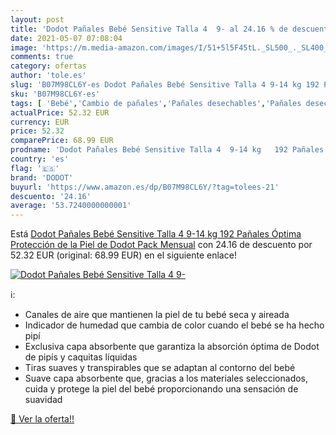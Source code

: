 ```yaml
---
layout: post
title: 'Dodot Pañales Bebé Sensitive Talla 4  9- al 24.16 % de descuento'
date: 2021-05-07 07:08:04
image: 'https://m.media-amazon.com/images/I/51+5l5F45tL._SL500_._SL400_.jpg'
comments: true
category: ofertas
author: 'tole.es'
slug: 'B07M98CL6Y-es Dodot Pañales Bebé Sensitive Talla 4 9-14 kg 192 Pañales...'
sku: 'B07M98CL6Y-es'
tags: [ 'Bebé','Cambio de pañales','Pañales desechables','Pañales desechables para bebés','Pañales para bebé','bebé','dodot','pañales', ]
actualPrice: 52.32 EUR
currency: EUR
price: 52.32
comparePrice: 68.99 EUR
prodname: 'Dodot Pañales Bebé Sensitive Talla 4  9-14 kg   192 Pañales  Óptima Protección de la Piel de Dodot  Pack Mensual'
country: 'es'
flag: '🇪🇸'
brand: 'DODOT'
buyurl: 'https://www.amazon.es/dp/B07M98CL6Y/?tag=tolees-21'
descuento: '24.16'
average: '53.7240000000001'
---
```


Está [Dodot Pañales Bebé Sensitive Talla 4  9-14 kg   192 Pañales  Óptima Protección de la Piel de Dodot  Pack Mensual](https://www.amazon.es/dp/B07M98CL6Y/?tag=tolees-21) con 24.16 de descuento por 52.32 EUR (original: 68.99 EUR) en el siguiente enlace!

[![Dodot Pañales Bebé Sensitive Talla 4  9-](https://m.media-amazon.com/images/I/51+5l5F45tL._SL500_._SL400_.jpg)](https://www.amazon.es/dp/B07M98CL6Y/?tag=tolees-21)

ℹ️:

- Canales de aire que mantienen la piel de tu bebé seca y aireada
- Indicador de humedad que cambia de color cuando el bebé se ha hecho pipí
- Exclusiva capa absorbente que garantiza la absorción óptima de Dodot de pipís y caquitas líquidas
- Tiras suaves y transpirables que se adaptan al contorno del bebé
- Suave capa absorbente que, gracias a los materiales seleccionados, cuida y protege la piel del bebé proporcionando una sensación de suavidad

[🛒 Ver la oferta!!](https://www.amazon.es/dp/B07M98CL6Y/?tag=tolees-21)

